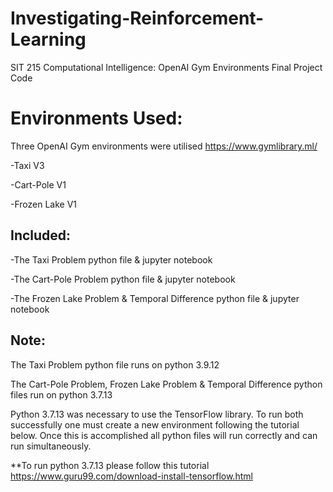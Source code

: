 # Investigating-Reinforcement-Learning
SIT 215 Computational Intelligence: OpenAI Gym Environments Final Project Code

# Environments Used:

Three OpenAI Gym environments were utilised https://www.gymlibrary.ml/

-Taxi V3

-Cart-Pole V1

-Frozen Lake V1


## Included:
-The Taxi Problem python file & jupyter notebook

-The Cart-Pole Problem python file & jupyter notebook

-The Frozen Lake Problem & Temporal Difference python file & jupyter notebook


## Note:
The Taxi Problem python file runs on python 3.9.12

The Cart-Pole Problem, Frozen Lake Problem & Temporal Difference python files run on python 3.7.13

Python 3.7.13 was necessary to use the TensorFlow library. To run both successfully one must create a new environment following the tutorial below. Once this is accomplished all python files will run correctly and can run simultaneously.

**To run python 3.7.13 please follow this tutorial https://www.guru99.com/download-install-tensorflow.html
